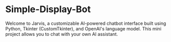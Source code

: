 # Simple-Display-Bot
Welcome to Jarvis, a customizable AI-powered chatbot interface built using Python, Tkinter (CustomTkinter), and OpenAI's language model. This mini project allows you to chat with your own AI assistant.
